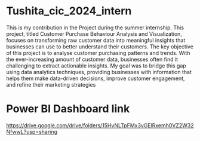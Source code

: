 # Tushita_cic_2024_intern
This is my contribution in the Project during the summer internship.
This project, titled Customer Purchase Behaviour Analysis and Visualization, focuses on 
transforming raw customer data into meaningful insights that businesses can use to better 
understand their customers. The key objective of this project is to analyse customer purchasing 
patterns and trends. With the ever-increasing amount of customer data, businesses often find it 
challenging to extract actionable insights. My goal was to bridge this gap using data analytics 
techniques, providing businesses with information that helps them make data-driven decisions, 
improve customer engagement, and refine their marketing strategies


# Power BI Dashboard link
https://drive.google.com/drive/folders/15HvNLTpFMx3vGElRxemh0VZ2W32NfwwL?usp=sharing
